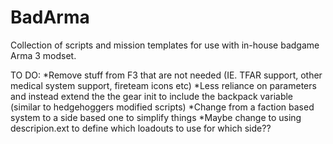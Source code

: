 # BadArma
Collection of scripts and mission templates for use with in-house badgame Arma 3 modset.

TO DO:
*Remove stuff from F3 that are not needed (IE. TFAR support, other medical system support, fireteam icons etc)
*Less reliance on parameters and instead extend the the gear init to include the backpack variable (similar to hedgehoggers modified scripts)
*Change from a faction based system to a side based one to simplify things
*Maybe change to using descripion.ext to define which loadouts to use for which side??

